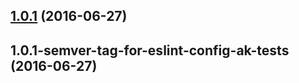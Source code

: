 <a name="1.0.1"></a>
## [1.0.1](https://aui-team-bot/https://bitbucket.org/atlassian/atlaskit-spike/compare/1.0.1-semver-tag-for-eslint-config-ak-tests...v1.0.1) (2016-06-27)



<a name="1.0.1-semver-tag-for-eslint-config-ak-tests"></a>
## 1.0.1-semver-tag-for-eslint-config-ak-tests (2016-06-27)



